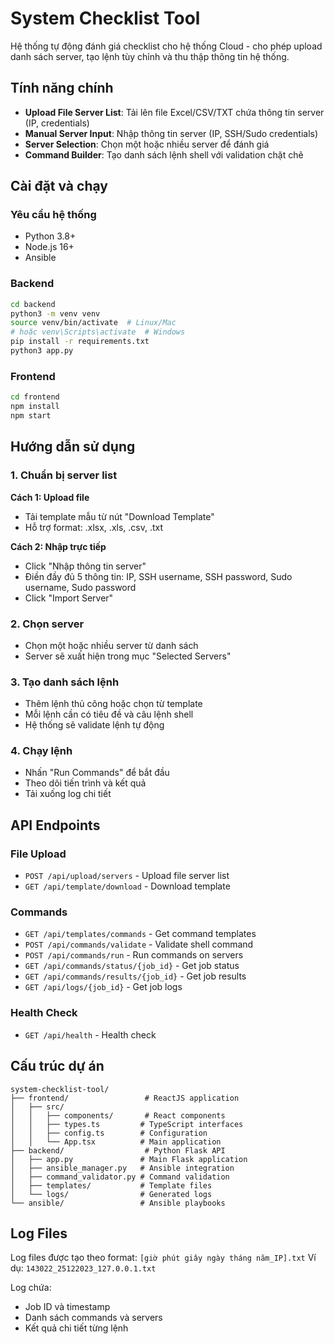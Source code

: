 # System Checklist Tool

Hệ thống tự động đánh giá checklist cho hệ thống Cloud - cho phép upload danh sách server, tạo lệnh tùy chỉnh và thu thập thông tin hệ thống.

## Tính năng chính

- **Upload File Server List**: Tải lên file Excel/CSV/TXT chứa thông tin server (IP, credentials)
- **Manual Server Input**: Nhập thông tin server (IP, SSH/Sudo credentials)
- **Server Selection**: Chọn một hoặc nhiều server để đánh giá
- **Command Builder**: Tạo danh sách lệnh shell với validation chặt chẽ

## Cài đặt và chạy

### Yêu cầu hệ thống
- Python 3.8+
- Node.js 16+
- Ansible

### Backend
```bash
cd backend
python3 -m venv venv
source venv/bin/activate  # Linux/Mac
# hoặc venv\Scripts\activate  # Windows
pip install -r requirements.txt
python3 app.py
```

### Frontend
```bash
cd frontend
npm install
npm start
```

## Hướng dẫn sử dụng

### 1. Chuẩn bị server list
**Cách 1: Upload file**
- Tải template mẫu từ nút "Download Template"
- Hỗ trợ format: .xlsx, .xls, .csv, .txt

**Cách 2: Nhập trực tiếp**
- Click "Nhập thông tin server"
- Điền đầy đủ 5 thông tin: IP, SSH username, SSH password, Sudo username, Sudo password
- Click "Import Server"

### 2. Chọn server
- Chọn một hoặc nhiều server từ danh sách
- Server sẽ xuất hiện trong mục "Selected Servers"

### 3. Tạo danh sách lệnh
- Thêm lệnh thủ công hoặc chọn từ template
- Mỗi lệnh cần có tiêu đề và câu lệnh shell
- Hệ thống sẽ validate lệnh tự động

### 4. Chạy lệnh
- Nhấn "Run Commands" để bắt đầu
- Theo dõi tiến trình và kết quả
- Tải xuống log chi tiết


## API Endpoints

### File Upload
- `POST /api/upload/servers` - Upload file server list
- `GET /api/template/download` - Download template

### Commands
- `GET /api/templates/commands` - Get command templates
- `POST /api/commands/validate` - Validate shell command
- `POST /api/commands/run` - Run commands on servers
- `GET /api/commands/status/{job_id}` - Get job status
- `GET /api/commands/results/{job_id}` - Get job results
- `GET /api/logs/{job_id}` - Get job logs

### Health Check
- `GET /api/health` - Health check

## Cấu trúc dự án
```
system-checklist-tool/
├── frontend/                 # ReactJS application
│   ├── src/
│   │   ├── components/       # React components
│   │   ├── types.ts         # TypeScript interfaces
│   │   ├── config.ts        # Configuration
│   │   └── App.tsx          # Main application
├── backend/                  # Python Flask API
│   ├── app.py               # Main Flask application
│   ├── ansible_manager.py   # Ansible integration
│   ├── command_validator.py # Command validation
│   ├── templates/           # Template files
│   └── logs/                # Generated logs
└── ansible/                 # Ansible playbooks
```

## Log Files

Log files được tạo theo format: `[giờ phút giây ngày tháng năm_IP].txt`
Ví dụ: `143022_25122023_127.0.0.1.txt`

Log chứa:
- Job ID và timestamp
- Danh sách commands và servers
- Kết quả chi tiết từng lệnh

